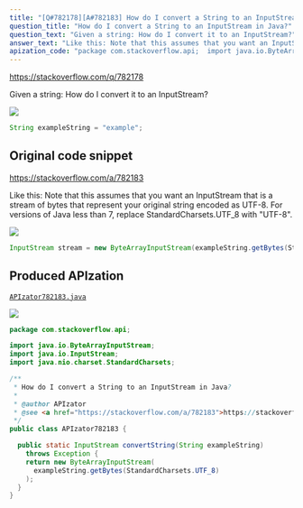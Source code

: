 ```yaml
---
title: "[Q#782178][A#782183] How do I convert a String to an InputStream in Java?"
question_title: "How do I convert a String to an InputStream in Java?"
question_text: "Given a string: How do I convert it to an InputStream?"
answer_text: "Like this: Note that this assumes that you want an InputStream that is a stream of bytes that represent your original string encoded as UTF-8. For versions of Java less than 7, replace StandardCharsets.UTF_8 with \"UTF-8\"."
apization_code: "package com.stackoverflow.api;  import java.io.ByteArrayInputStream; import java.io.InputStream; import java.nio.charset.StandardCharsets;  /**  * How do I convert a String to an InputStream in Java?  *  * @author APIzator  * @see <a href=\"https://stackoverflow.com/a/782183\">https://stackoverflow.com/a/782183</a>  */ public class APIzator782183 {    public static InputStream convertString(String exampleString)     throws Exception {     return new ByteArrayInputStream(       exampleString.getBytes(StandardCharsets.UTF_8)     );   } }"
---
```


https://stackoverflow.com/q/782178

Given a string:
How do I convert it to an InputStream?


<div class="code-logo"><img src="/stackoverflow.png" /></div>

```java
String exampleString = "example";
```


## Original code snippet

https://stackoverflow.com/a/782183

Like this:
Note that this assumes that you want an InputStream that is a stream of bytes that represent your original string encoded as UTF-8.
For versions of Java less than 7, replace StandardCharsets.UTF_8 with &quot;UTF-8&quot;.

<div class="code-logo"><img src="/stackoverflow.png" /></div>

```java
InputStream stream = new ByteArrayInputStream(exampleString.getBytes(StandardCharsets.UTF_8));
```

## Produced APIzation

[`APIzator782183.java`](https://github.com/pasqualesalza/apization/raw/main/data/search/APIzator782183.java)

<div class="code-logo"><img src="/apizator.png" /></div>

```java
package com.stackoverflow.api;

import java.io.ByteArrayInputStream;
import java.io.InputStream;
import java.nio.charset.StandardCharsets;

/**
 * How do I convert a String to an InputStream in Java?
 *
 * @author APIzator
 * @see <a href="https://stackoverflow.com/a/782183">https://stackoverflow.com/a/782183</a>
 */
public class APIzator782183 {

  public static InputStream convertString(String exampleString)
    throws Exception {
    return new ByteArrayInputStream(
      exampleString.getBytes(StandardCharsets.UTF_8)
    );
  }
}

```